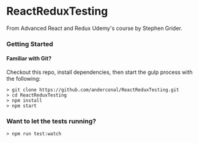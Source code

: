 # ReactReduxTesting

From Advanced React and Redux Udemy's course by Stephen Grider.

### Getting Started

#### Familiar with Git?
Checkout this repo, install dependencies, then start the gulp process with the following:

```
> git clone https://github.com/anderconal/ReactReduxTesting.git
> cd ReactReduxTesting
> npm install
> npm start
```
### Want to let the tests running?

```
> npm run test:watch
```
